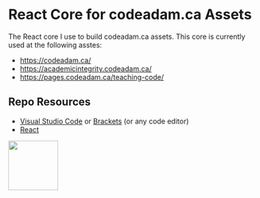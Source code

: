 # React Core for codeadam.ca Assets

The React core I use to build codeadam.ca assets. This core is currently used at the following asstes:

- https://codeadam.ca/
- https://academicintegrity.codeadam.ca/
- https://pages.codeadam.ca/teaching-code/

## Repo Resources

* [Visual Studio Code](https://code.visualstudio.com/) or [Brackets](http://brackets.io/) (or any code editor)
* [React](https://reactjs.org/)

<a href="https://codeadam.ca">
<img src="https://codeadam.ca/images/code-block.png" width="100">
</a>
